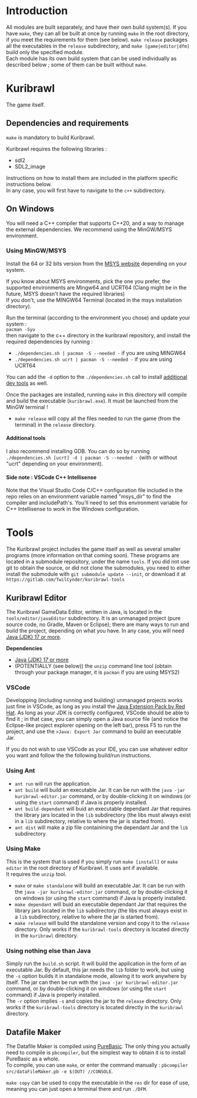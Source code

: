 # Introduction

All modules are built separately, and have their own build system(s).
If you have `make`, they can all be built at once by running `make` in the root directory, if you meet the requirements for them (see below). `make release` packages all the executables in the `release` subdirectory, and `make [game|editor|dfm]` build only the specified module.  
Each module has its own build system that can be used individually as described below ; some of them can be built without `make`. 

# Kuribrawl
The game itself.
## Dependencies and requirements
`make` is mandatory to build Kuribrawl.

Kuribrawl requires the following libraries : 
- sdl2
- SDL2_image

Instructions on how to install them are included in the platform specific instructions below.  
In any case, you will first have to navigate to the `c++` subdirectory. 

## On Windows
You will need a C++ compiler that supports C++20, and a way to manage the external dependencies. We recommend using the MinGW/MSYS environment.

### Using MinGW/MSYS
Install the 64 or 32 bits version from the [MSYS website](https://www.msys2.org/) depending on your system.

If you know about MSYS environments, pick the one you prefer, the supported environments are Mingw64 and UCRT64 (Clang might be in the future, MSYS doesn't have the required libraries)  
If you don't, use the MINGW64 Terminal (located in the msys installation directory).  

Run the terminal (according to the environment you chose) and update your system :  
`pacman -Syu`  
then navigate to the c++ directory in the kuribrawl repository, and install the required dependencies by running : 
- `./dependencies.sh | pacman -S --needed -` if you are using MINGW64
- `./dependencies.sh ucrt | pacman -S --needed -` if you are using UCRT64  

You can add the `-d` option to the `./dependencies.sh` call to install [additional dev tools](#additional-tools) as well.  

Once the packages are installed, running `make` in this directory will compile and build the executable (`kuribrawl.exe`). It must be launched from the MinGW terminal !  

- `make release` will copy all the files needed to run the game (from the terminal) in the `release` directory.   

#### Additional tools
I also recommend installing GDB. You can do so by running `./dependencies.sh [ucrt] -d | pacman -S --needed -` (with or without "ucrt" depending on your environment). 

#### Side note : VSCode C++ Intellisense
Note that the Visual Studio Code C/C++ configuration file included in the repo relies on an environment variable named "msys_dir" to find the compiler and includePath's. You'll need to set this environment variable for C++ Intellisense to work in the Windows configuration.  

# Tools
The Kuribrawl project includes the game itself as well as several smaller programs (more information on that coming soon). These programs are located in a submodule repository, under the name `tools`. If you did not use git to obtain the source, or did not clone the submodules, you need to either install the submodule with `git submodule update --init`, or download it at `https://gitlab.com/TwilCynder/kuribrawl-tools`

## Kuribrawl Editor
The Kuribrawl GameData Editor, written in Java, is located in the `tools/editor/javaEditor` subdirectory. It is an unmanaged project (pure source code, no Gradle, Maven or Eclipse); there are many ways to run and build the project, depending on what you have. In any case, you will need [Java (JDK) 17 or more](https://www.oracle.com/fr/java/technologies/downloads/). 

**Dependencies**
- [Java (JDK) 17 or more](https://www.oracle.com/fr/java/technologies/downloads/)
- (POTENTIALLY (see below)) the `unzip` command line tool (obtain through your package manager, it is `pacman` if you are using MSYS2)

### VSCode
Developping (including running and building) unmanaged projects works just fine in VSCode, as long as you install the [Java Extension Pack by Red Hat](https://marketplace.visualstudio.com/items?itemName=vscjava.vscode-java-pack). As long as your JDK is correctly configured, VSCode should be able to find it ; in that case, you can simply open a Java source file (and notice the Eclipse-like project explorer opening on the left bar), press F5 to run the project, and use the `>Java: Export Jar` command to build an executable Jar.  

If you do not wish to use VSCode as your IDE, you can use whatever editor you want and follow the the following build/run instructions.  

### Using Ant
- `ant run` will run the application.  
- `ant build` will build an executable Jar. It can be run with the `java -jar kuribrawl-editor.jar` command, or by double-clicking it on windows (or using the `start` command) if Java is properly installed.  
- `ant build-dependant` will buid an executable dependant Jar that requires the library jars located in the `lib` subdirectory (the libs must always exist in a `lib` subdirectory, relative to where the jar is started from).
- `ant dist` will make a zip file containining the dependant Jar and the `lib` subdirectory.  

### Using Make  
This is the system that is used if you simply run `make [install]` or `make editor` in the root directory of Kuribrawl. It uses ant if available.  
It requires the `unzip` tool.  
- `make` or `make standalone` will build an executable Jar. It can be run with the `java -jar kuribrawl-editor.jar` command, or by double-clicking it on windows (or using the `start` command) if Java is properly installed.  
- `make dependant` will buid an executable dependant Jar that requires the library jars located in the `lib` subdirectory (the libs must always exist in a `lib` subdirectory, relative to where the jar is started from).
- `make release` will build the standalone version and copy it to the `release` directory. Only works if the `kuribrawl-tools` directory is located directly in the `kuribrawl` directory.

### Using nothing else than Java
Simply run the `build.sh` script. It will build the application in the form of an executable Jar. By default, this jar needs the `lib` folder to work, but using the `-s` option builds it in standalone mode, allowing it to work anywhere by itself. The jar can then be run with the `java -jar kuribrawl-editor.jar` command, or by double-clicking it on windows (or using the `start` command) if Java is properly installed.    
The `-r` option implies `-s` and copies the jar to the `release` directory. Only works if the `kuribrawl-tools` directory is located directly in the `kuribrawl` directory.

## Datafile Maker

The Datafile Maker is compiled using [PureBasic](https://www.purebasic.com/). The only thing you actually need to compile is `pbcompiler`, but the simplest way to obtain it is to install PureBasic as a whole.  
To compile, you can use `make`, or enter the command manually : `pbcompiler src/dataFileMaker.pb -e $(OUT) //CONSOLE`.  

`make copy` can be used to copy the executable in the `res` dir for ease of use, meaning you can just open a terminal there and run `./DFM`.  